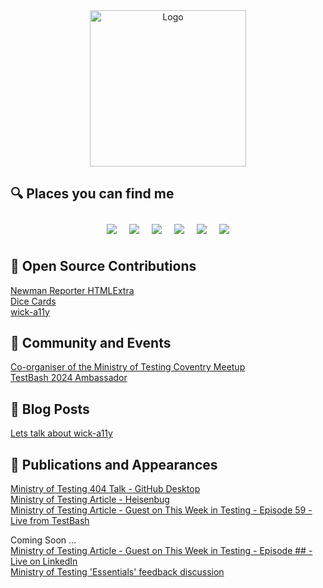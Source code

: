 <div align="center">
<img src="https://github.com/user-attachments/assets/25e2a26e-a128-476d-8657-333d5155613c" alt="Logo" width=250 height=250 />  
</div>

## :mag: Places you can find me  
<div align="center">
  <a href="https://www.linkedin.com/in/james-wadley-246a6364" target="_blank" style="display: inline-block; margin: 10px;">
    <img src="https://img.shields.io/badge/LinkedIn-%230077B5.svg?&style=for-the-badge&logo=linkedin&logoColor=white"/>
  </a><a href="https://w4dd325.wordpress.com" target="_blank" style="display: inline-block; margin: 10px;">
    <img src="https://img.shields.io/badge/WordPress-21759B?style=for-the-badge&logo=wordpress&logoColor=white"/>
  </a><a href="https://stackoverflow.com/users/16409993/w4dd325" target="_blank" style="display: inline-block; margin: 10px;">
    <img src="https://img.shields.io/badge/Stack%20Overflow-FE7A16?style=for-the-badge&logo=stack-overflow&logoColor=white"/>
  </a><a href="https://community.postman.com/u/w4dd325" target="_blank" style="display: inline-block; margin: 10px;">
    <img src="https://img.shields.io/badge/Postman-FF6C37?style=for-the-badge&logo=postman&logoColor=white"/>
  </a><a href="https://api.badgr.io/public/collections/0ca0eac1137f4ac4937f7b1d0b50ca09" target="_blank" style="display: inline-block; margin: 10px;">
    <img src="https://img.shields.io/badge/Canvas%20Badge-FF4500?style=for-the-badge&logo=canvas&logoColor=white"/>
  </a><a href="https://dev.to/w4dd325/" target="_blank" style="display: inline-block; margin: 10px;">
    <img src="https://img.shields.io/badge/Dev.to-0A0A0A?style=for-the-badge&logo=dev.to&logoColor=white"/>
  </a>
</div>

## :handshake: Open Source Contributions
[Newman Reporter HTMLExtra](https://github.com/DannyDainton/newman-reporter-htmlextra)  
[Dice Cards](https://github.com/dowenb/dice-cards)  
[wick-a11y](https://github.com/sclavijosuero/wick-a11y)  

## :busts_in_silhouette: Community and Events
[Co-organiser of the Ministry of Testing Coventry Meetup](https://www.meetup.com/ministry-of-testing-coventry/)  
[TestBash 2024 Ambassador](https://www.ministryoftesting.com/events/testbash-brighton-2024)  

## :page_facing_up: Blog Posts
[Lets talk about wick-a11y](https://dev.to/w4dd325/lets-talk-about-wick-a11y-1afa) 

## :open_book: Publications and Appearances
[Ministry of Testing 404 Talk - GitHub Desktop](https://www.ministryoftesting.com/talks/github-desktop-with-james-wadley)  
[Ministry of Testing Article - Heisenbug](https://www.ministryoftesting.com/articles/heisenbugs-handling-software-defects-you-can-t-reproduce)  
[Ministry of Testing Article - Guest on This Week in Testing - Episode 59 - Live from TestBash](https://www.youtube.com/watch?v=BHMgCC66rqI&t=2138s)  

Coming Soon ...  
[Ministry of Testing Article - Guest on This Week in Testing - Episode ## - Live on LinkedIn]()  
[Ministry of Testing 'Essentials' feedback discussion]()  


